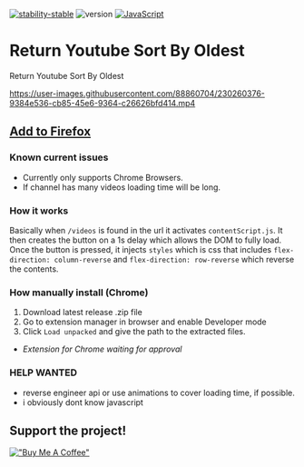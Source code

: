 [![stability-stable](https://img.shields.io/badge/stability-stable-green.svg)](https://github.com/mkenney/software-guides/blob/master/STABILITY-BADGES.md#experimental)  ![version](https://img.shields.io/badge/version-1.2.0-blue) [![JavaScript](https://img.shields.io/badge/--F7DF1E?logo=javascript&logoColor=000)](https://www.javascript.com/)
# Return Youtube Sort By Oldest
 Return Youtube Sort By Oldest
 
 


https://user-images.githubusercontent.com/88860704/230260376-9384e536-cb85-45e6-9364-c26626bfd414.mp4
## [Add to Firefox](https://addons.mozilla.org/addon/sort-by-oldest/)

### Known current issues
- Currently only supports Chrome Browsers.
- If channel has many videos loading time will be long.

### How it works
Basically when `/videos` is found in the url it activates `contentScript.js`. It then creates the button on a 1s delay which allows the DOM to fully load. Once the button is pressed, it injects `styles` which is css that includes `flex-direction: column-reverse` and `flex-direction: row-reverse` which reverse the contents.

### How manually install (Chrome)
1. Download latest release .zip file
2. Go to extension manager in browser and enable Developer mode
3. Click `Load unpacked` and give the path to the extracted files.

- *Extension for Chrome waiting for approval* 

### HELP WANTED
- reverse engineer api or use animations to cover loading time, if possible.
- i obviously dont know javascript

## Support the project!
[!["Buy Me A Coffee"](https://www.buymeacoffee.com/assets/img/custom_images/orange_img.png)](https://www.buymeacoffee.com/elements6007)
